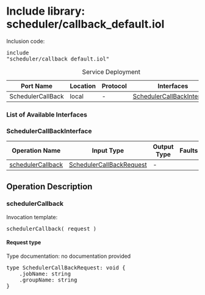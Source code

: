 # Include library: scheduler/callback_default.iol

Inclusion code: <pre>include "scheduler/callback_default.iol"</pre>

<table>
  <caption>Service Deployment</caption>
  <thead>
    <tr>
      <th>Port Name</th>
      <th>Location</th>
      <th>Protocol</th>
      <th>Interfaces</th>
    </tr>
  </thead>
  <tbody>
    <tr>
      <td>SchedulerCallBack</td>
      <td>local</td>
      <td>-</td>
      <td><a href="#SchedulerCallBackInterface">SchedulerCallBackInterface</a></td>
    </tr>
  </tbody>
</table>

<h3>List of Available Interfaces</h3>

<h3 id="SchedulerCallBackInterface">SchedulerCallBackInterface</h3>

<table>
  <thead>
    <tr>
      <th>Operation Name</th>
      <th>Input Type</th>
      <th>Output Type</th>
      <th>Faults</th>
    </tr>
  </thead>
  <tbody>
    <tr>
      <td><a href="#schedulerCallback">schedulerCallback</a></td>
      <td><a href="#SchedulerCallBackRequest">SchedulerCallBackRequest</a></td>
      <td> - </td>
      <td>
      </td>
    </tr>
  </tbody>
</table>

<h2>Operation Description</h2>



<h3 id="schedulerCallback">schedulerCallback</h3>



Invocation template: <pre>schedulerCallback( request )</pre>

<h4 id="SchedulerCallBackRequest">Request type</h4>

Type documentation: no documentation provided 
<pre>type SchedulerCallBackRequest: void {
	.jobName: string
	.groupName: string
}</pre>











